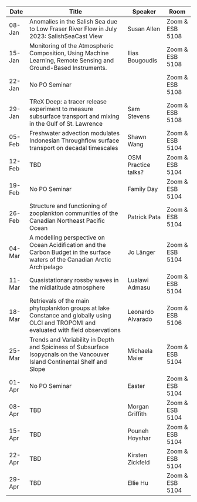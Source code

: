 Date  |  Title                                            |  Speaker                                                                                                |  Room
---------|-----------------------------------------------------|---------------------------------------------------------------------------------------------------------------------|------
08-Jan  | Anomalies in the Salish Sea due to Low Fraser River Flow in July 2023: SalishSeaCast View | Susan Allen | Zoom & ESB 5108  
15-Jan  | Monitoring of the Atmospheric Composition, Using Machine Learning, Remote Sensing and Ground-Based Instruments. | Ilias Bougoudis  | Zoom & ESB 5108  
22-Jan  | No PO Seminar |  | Zoom & ESB 5108  
29-Jan  | TReX Deep: a tracer release experiment to measure subsurface transport and mixing in the Gulf of St. Lawrence | Sam Stevens | Zoom & ESB 5108  
05-Feb  | Freshwater advection modulates Indonesian Throughflow surface transport on decadal timescales | Shawn Wang | Zoom & ESB 5104
12-Feb  | TBD | OSM Practice talks? | Zoom & ESB 5104
19-Feb  | No PO Seminar | Family Day | Zoom & ESB 5104
26-Feb  | Structure and functioning of zooplankton communities of the Canadian Northeast Pacific Ocean  | Patrick Pata | Zoom & ESB 5104
04-Mar  | A modelling perspective on Ocean Acidification and the Carbon Budget in the surface waters of the Canadian Arctic Archipelago  | Jo Länger | Zoom & ESB 5104
11-Mar  | Quasistationary rossby waves in the midlatitude atmosphere | Lualawi Admasu | Zoom & ESB 5104
18-Mar  |  Retrievals of the main phytoplankton groups at lake Constance and globally using OLCI and TROPOMI and evaluated with field observations | Leonardo Alvarado | Zoom & ESB 5106
25-Mar  | Trends and Variability in Depth and Spiciness of Subsurface Isopycnals on the Vancouver Island Continental Shelf and Slope | Michaela Maier | Zoom & ESB 5104
01-Apr  | No PO Seminar | Easter | Zoom & ESB 5104
08-Apr  | TBD | Morgan Griffith | Zoom & ESB 5104
15-Apr  | TBD | Pouneh Hoyshar | Zoom & ESB 5104
22-Apr  | TBD | Kirsten Zickfeld | Zoom & ESB 5104
29-Apr  | TBD | Ellie Hu | Zoom & ESB 5104